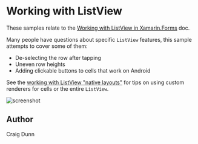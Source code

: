 Working with ListView
==============

These samples relate to the [Working with ListView in Xamarin.Forms](http://developer.xamarin.com/guides/cross-platform/xamarin-forms/working-with/listview) doc.

Many people have questions about specific `ListView` features, this sample attempts to cover some of them:

* De-selecting the row after tapping
* Uneven row heights
* Adding clickable buttons to cells that work on Android

See the [working with ListView "native layouts"](https://github.com/xamarin/xamarin-forms-samples/tree/master/WorkingWithListviewNative) for tips on using custom renderers for cells or the entire `ListView`. 


![screenshot](https://raw.githubusercontent.com/xamarin/xamarin-forms-samples/master/WorkingWithListview/Screenshots/all-sml.png "Colors")


Author
------

Craig Dunn
